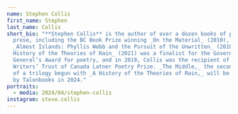 ```yaml
---
name: Stephen Collis
first_name: Stephen
last_name: Collis
short_bio: "**Stephen Collis** is the author of over a dozen books of poetry and
  prose, including the BC Book Prize winning _On the Material_ (2010), and
  _Almost Islands: Phyllis Webb and the Pursuit of the Unwritten_ (2018). _A
  History of the Theories of Rain_ (2021) was a finalist for the Governor
  General’s Award for poetry, and in 2019, Collis was the recipient of the
  Writers’ Trust of Canada Latner Poetry Prize. _The Middle,_ the second volume
  of a trilogy begun with _A History of the Theories of Rain,_ will be published
  by Talonbooks in 2024."
portraits:
  - media: 2024/04/stephen-collis
instagram: steve.collis
---
```

